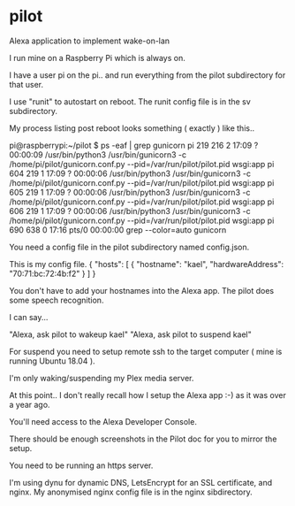 # pilot
Alexa application to implement wake-on-lan

I run mine on a Raspberry Pi which is always on.

I have a user pi on the pi.. and run everything from the pilot subdirectory for that user.

I use "runit" to autostart on reboot. The runit config file is in the sv subdirectory.

My process listing post reboot looks something ( exactly ) like this..

pi@raspberrypi:~/pilot $ ps -eaf | grep gunicorn
pi         219   216  2 17:09 ?        00:00:09 /usr/bin/python3 /usr/bin/gunicorn3 -c /home/pi/pilot/gunicorn.conf.py --pid=/var/run/pilot/pilot.pid wsgi:app
pi         604   219  1 17:09 ?        00:00:06 /usr/bin/python3 /usr/bin/gunicorn3 -c /home/pi/pilot/gunicorn.conf.py --pid=/var/run/pilot/pilot.pid wsgi:app
pi         605   219  1 17:09 ?        00:00:06 /usr/bin/python3 /usr/bin/gunicorn3 -c /home/pi/pilot/gunicorn.conf.py --pid=/var/run/pilot/pilot.pid wsgi:app
pi         606   219  1 17:09 ?        00:00:06 /usr/bin/python3 /usr/bin/gunicorn3 -c /home/pi/pilot/gunicorn.conf.py --pid=/var/run/pilot/pilot.pid wsgi:app
pi         690   638  0 17:16 pts/0    00:00:00 grep --color=auto gunicorn

You need a config file in the pilot subdirectory named config.json.

This is my config file.
{
    "hosts": [
        {
            "hostname": "kael",
            "hardwareAddress": "70:71:bc:72:4b:f2"
        }
    ]
}

You don't have to add your hostnames into the Alexa app. The pilot does some speech recognition.

I can say...

"Alexa, ask pilot to wakeup kael"
"Alexa, ask pilot to suspend kael"

For suspend you need to setup remote ssh to the target computer ( mine is running Ubuntu 18.04 ).

I'm only waking/suspending my Plex media server.

At this point.. I don't really recall how I setup the Alexa app :-) as it was over a year ago.

You'll need access to the Alexa Developer Console.

There should be enough screenshots in the Pilot doc for you to mirror the setup.

You need to be running an https server.

I'm using dynu for dynamic DNS, LetsEncrypt for an SSL certificate, and nginx. My anonymised nginx config file is in the nginx sibdirectory.

